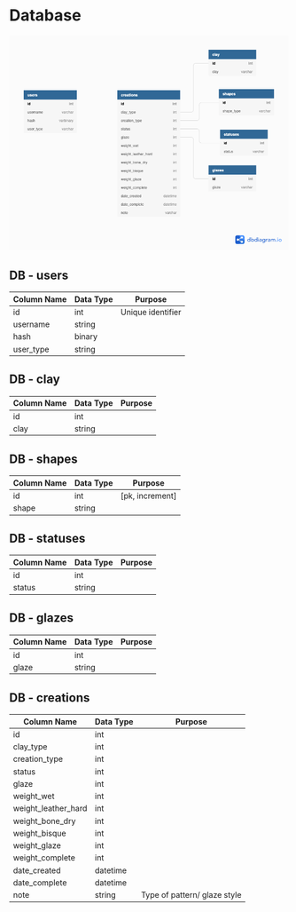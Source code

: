# Database

![ERD Diagram](docs/ERD_diagram.png)

## DB - users

  | Column Name | Data Type | Purpose |
  | --- | --- | --- |
  | id | int | Unique identifier |
  | username | string |
  | hash | binary | 
  | user_type | string |  

## DB - clay
  | Column Name | Data Type | Purpose |
  | --- | --- | --- |
  | id | int | 
  | clay | string |  

## DB - shapes
  | Column Name | Data Type | Purpose |
  | --- | --- | --- |
  | id | int | [pk, increment]
  | shape | string |  
  
## DB - statuses
  | Column Name | Data Type | Purpose |
  | --- | --- | --- |
  | id | int |
  | status | string |  

## DB - glazes
  | Column Name | Data Type | Purpose |
  | --- | --- | --- |
  | id | int | | 
  | glaze | string |  
  
## DB - creations
  | Column Name | Data Type | Purpose |
  | --- | --- | --- |
  | id | int |
  | clay_type | int |
  | creation_type | int |
  | status | int |
  | glaze | int |
  | weight_wet | int | 
  | weight_leather_hard | int |
  | weight_bone_dry | int |
  | weight_bisque | int |
  | weight_glaze | int |
  | weight_complete | int |
  | date_created | datetime |
  | date_complete | datetime |
  | note | string | Type of pattern/ glaze style  
